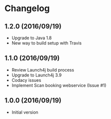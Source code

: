 # Changelog

## 1.2.0 (2016/09/19)

* Upgrade to Java 1.8
* New way to build setup with Travis

## 1.1.0 (2016/09/19)

* Review Launch4j build process
* Upgrade to Launch4j 3.9
* Codacy issues
* Implement Scan booking webservice (Issue #1)

## 1.0.0 (2016/09/19)

* Initial version
